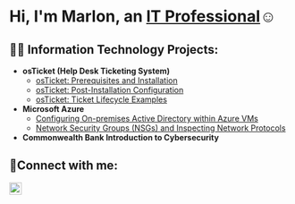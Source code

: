 <h1>Hi, I'm Marlon, an <a href="https://linkedin.com/in/marlonsmikle">IT Professional</a>☺</h1>

<h2>👨‍💻 Information Technology Projects:</h2>

- <b>osTicket (Help Desk Ticketing System)</b>
  - [osTicket: Prerequisites and Installation](https://github.com/marlons9/osticket-prereqs)
  - [osTicket: Post-Installation Configuration](https://github.com/marlons9/post-install-config)
  - [osTicket: Ticket Lifecycle Examples](https://github.com/marlons9/ticket-lifecycle)
- <b>Microsoft Azure</b>
  - [Configuring On-premises Active Directory within Azure VMs](https://github.com/marlons9/configure-ad)
  - [Network Security Groups (NSGs) and Inspecting Network Protocols](https://github.com/marlons9/azure-network-protocols)
- <b>Commonwealth Bank Introduction to Cybersecurity</b>

<h2>🤳Connect with me:</h2>



[<img align="left" alt="Josh | LinkedIn" width="22px" src="https://cdn.jsdelivr.net/npm/simple-icons@v3/icons/linkedin.svg" />][linkedin]


[linkedin]: https://linkedin.com/in/marlonsmikle
